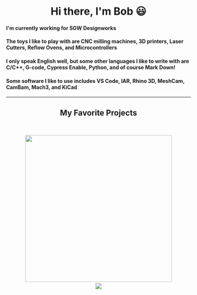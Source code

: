 <p>
  <h1 align="center"><b>Hi there, I'm Bob 😃
  </h1>
</p>

#### I'm currently working for SGW Designworks
#### The toys I like to play with are CNC milling machines, 3D printers, Laser Cutters, Reflow Ovens, and Microcontrollers
#### I only speak English well, but some other languages I like to write with are C/C++, G-code, Cypress Enable, Python, and of course Mark Down!
#### Some software I like to use includes VS Code, IAR, Rhino 3D, MeshCam, CamBam, Mach3, and KiCad
----
  <h2 align="center">My Favorite Projects</h2>
  <br />
  <p align="center">
  <img width="400" src="https://github.com/bobbasham/embsys310/blob/master/assignment01/ScreenCapture.png" />
  <a href="https://github.com/bobbasham/embsys310">
  <br />
  <img align="" src="https://github-readme-stats.vercel.app/api/pin/?username=bobbasham&repo=embsys310&theme=tokyonight" />
  </a>
  
  
<!--
**bobbasham/bobbasham** is a ✨ _special_ ✨ repository because its `README.md` (this file) appears on your GitHub profile.

Here are some ideas to get you started:

- 🔭 I’m currently working on ...
- 🌱 I’m currently learning ...
- 👯 I’m looking to collaborate on ...
- 🤔 I’m looking for help with ...
- 💬 Ask me about ...
- 📫 How to reach me: ...
- 😄 Pronouns: ...
- ⚡ Fun fact: ...
-->
